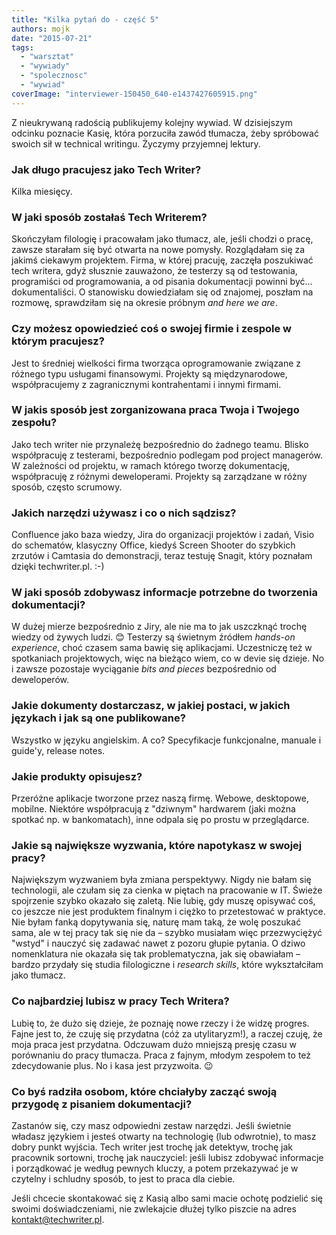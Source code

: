 ```yaml
---
title: "Kilka pytań do - część 5"
authors: mojk
date: "2015-07-21"
tags:
  - "warsztat"
  - "wywiady"
  - "spolecznosc"
  - "wywiad"
coverImage: "interviewer-150450_640-e1437427605915.png"
---
```


Z nieukrywaną radością publikujemy kolejny wywiad. W dzisiejszym odcinku
poznacie Kasię, która porzuciła zawód tłumacza, żeby spróbować swoich sił w
technical writingu. Życzymy przyjemnej lektury.

<!--truncate-->

### Jak długo pracujesz jako Tech Writer?

Kilka miesięcy.

### W jaki sposób zostałaś Tech Writerem?

Skończyłam filologię i pracowałam jako tłumacz, ale, jeśli chodzi o pracę,
zawsze starałam się być otwarta na nowe pomysły. Rozglądałam się za jakimś
ciekawym projektem. Firma, w której pracuję, zaczęła poszukiwać tech writera,
gdyż słusznie zauważono, że testerzy są od testowania, programiści od
programowania, a od pisania dokumentacji powinni być... dokumentaliści. O
stanowisku dowiedziałam się od znajomej, poszłam na rozmowę, sprawdziłam się na
okresie próbnym _and here we are_.

### Czy możesz opowiedzieć coś o swojej firmie i zespole w którym pracujesz?

Jest to średniej wielkości firma tworząca oprogramowanie związane z różnego typu
usługami finansowymi. Projekty są międzynarodowe, współpracujemy z zagranicznymi
kontrahentami i innymi firmami.

### W jakis sposób jest zorganizowana praca Twoja i Twojego zespołu?

Jako tech writer nie przynależę bezpośrednio do żadnego teamu. Blisko
współpracuję z testerami, bezpośrednio podlegam pod project managerów. W
zależności od projektu, w ramach którego tworzę dokumentację, współpracuję z
różnymi deweloperami. Projekty są zarządzane w różny sposób, często scrumowy.

### Jakich narzędzi używasz i co o nich sądzisz?

Confluence jako baza wiedzy, Jira do organizacji projektów i zadań, Visio do
schematów, klasyczny Office, kiedyś Screen Shooter do szybkich zrzutów i
Camtasia do demonstracji, teraz testuję Snagit, który poznałam dzięki
techwriter.pl. :-)

### W jaki sposób zdobywasz informacje potrzebne do tworzenia dokumentacji?

W dużej mierze bezpośrednio z Jiry, ale nie ma to jak uszczknąć trochę wiedzy od
żywych ludzi. 😊 Testerzy są świetnym źródłem _hands-on experience_, choć czasem
sama bawię się aplikacjami. Uczestniczę też w spotkaniach projektowych, więc na
bieżąco wiem, co w devie się dzieje. No i zawsze pozostaje wyciąganie _bits and
pieces_ bezpośrednio od deweloperów.

### Jakie dokumenty dostarczasz, w jakiej postaci, w jakich językach i jak są one publikowane?

Wszystko w języku angielskim. A co? Specyfikacje funkcjonalne, manuale i
guide'y, release notes.

### Jakie produkty opisujesz?

Przeróżne aplikacje tworzone przez naszą firmę. Webowe, desktopowe, mobilne.
Niektóre współpracują z "dziwnym" hardwarem (jaki można spotkać np. w
bankomatach), inne odpala się po prostu w przeglądarce.

### Jakie są największe wyzwania, które napotykasz w swojej pracy?

Największym wyzwaniem była zmiana perspektywy. Nigdy nie bałam się technologii,
ale czułam się za cienka w piętach na pracowanie w IT. Świeże spojrzenie szybko
okazało się zaletą. Nie lubię, gdy muszę opisywać coś, co jeszcze nie jest
produktem finalnym i ciężko to przetestować w praktyce. Nie byłam fanką
dopytywania się, naturę mam taką, że wolę poszukać sama, ale w tej pracy tak się
nie da – szybko musiałam więc przezwyciężyć "wstyd" i nauczyć się zadawać nawet
z pozoru głupie pytania. O dziwo nomenklatura nie okazała się tak
problematyczna, jak się obawiałam – bardzo przydały się studia filologiczne i
_research skills_, które wykształciłam jako tłumacz.

### Co najbardziej lubisz w pracy Tech Writera?

Lubię to, że dużo się dzieje, że poznaję nowe rzeczy i że widzę progres. Fajne
jest to, że czuję się przydatna (cóż za utylitaryzm!), a raczej czuję, że moja
praca jest przydatna. Odczuwam dużo mniejszą presję czasu w porównaniu do pracy
tłumacza. Praca z fajnym, młodym zespołem to też zdecydowanie plus. No i kasa
jest przyzwoita. 😉

### Co byś radziła osobom, które chciałyby zacząć swoją przygodę z pisaniem dokumentacji?

Zastanów się, czy masz odpowiedni zestaw narzędzi. Jeśli świetnie władasz
językiem i jesteś otwarty na technologię (lub odwrotnie), to masz dobry punkt
wyjścia. Tech writer jest trochę jak detektyw, trochę jak pracownik sortowni,
trochę jak nauczyciel: jeśli lubisz zdobywać informacje i porządkować je według
pewnych kluczy, a potem przekazywać je w czytelny i schludny sposób, to jest to
praca dla ciebie.

Jeśli chcecie skontakować się z Kasią albo sami macie ochotę podzielić się
swoimi doświadczeniami, nie zwlekajcie dłużej tylko piszcie na adres
[kontakt@techwriter.pl](mailto:kontakt@techwriter.pl).
